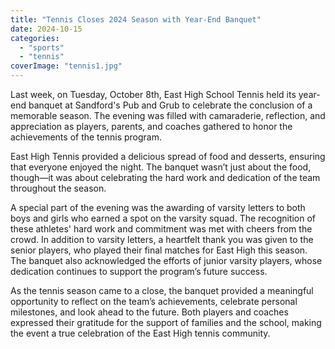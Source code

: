 ```yaml
---
title: "Tennis Closes 2024 Season with Year-End Banquet"
date: 2024-10-15
categories: 
  - "sports"
  - "tennis"
coverImage: "tennis1.jpg"
---
```


Last week, on Tuesday, October 8th, East High School Tennis held its year-end banquet at Sandford's Pub and Grub to celebrate the conclusion of a memorable season. The evening was filled with camaraderie, reflection, and appreciation as players, parents, and coaches gathered to honor the achievements of the tennis program.

East High Tennis provided a delicious spread of food and desserts, ensuring that everyone enjoyed the night. The banquet wasn’t just about the food, though—it was about celebrating the hard work and dedication of the team throughout the season.

A special part of the evening was the awarding of varsity letters to both boys and girls who earned a spot on the varsity squad. The recognition of these athletes' hard work and commitment was met with cheers from the crowd. In addition to varsity letters, a heartfelt thank you was given to the senior players, who played their final matches for East High this season. The banquet also acknowledged the efforts of junior varsity players, whose dedication continues to support the program’s future success.

As the tennis season came to a close, the banquet provided a meaningful opportunity to reflect on the team’s achievements, celebrate personal milestones, and look ahead to the future. Both players and coaches expressed their gratitude for the support of families and the school, making the event a true celebration of the East High tennis community.
